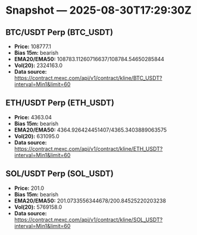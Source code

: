 # Snapshot — 2025-08-30T17:29:30Z

## BTC/USDT Perp (BTC_USDT)
- **Price:** 108777.1
- **Bias 15m:** bearish
- **EMA20/EMA50:** 108783.11260716637/108784.54650285844
- **Vol(20):** 2324163.0
- **Data source:** https://contract.mexc.com/api/v1/contract/kline/BTC_USDT?interval=Min1&limit=60

## ETH/USDT Perp (ETH_USDT)
- **Price:** 4363.04
- **Bias 15m:** bearish
- **EMA20/EMA50:** 4364.926424451407/4365.3403889063575
- **Vol(20):** 631095.0
- **Data source:** https://contract.mexc.com/api/v1/contract/kline/ETH_USDT?interval=Min1&limit=60

## SOL/USDT Perp (SOL_USDT)
- **Price:** 201.0
- **Bias 15m:** bearish
- **EMA20/EMA50:** 201.0733556344678/200.84525220203238
- **Vol(20):** 5769158.0
- **Data source:** https://contract.mexc.com/api/v1/contract/kline/SOL_USDT?interval=Min1&limit=60

